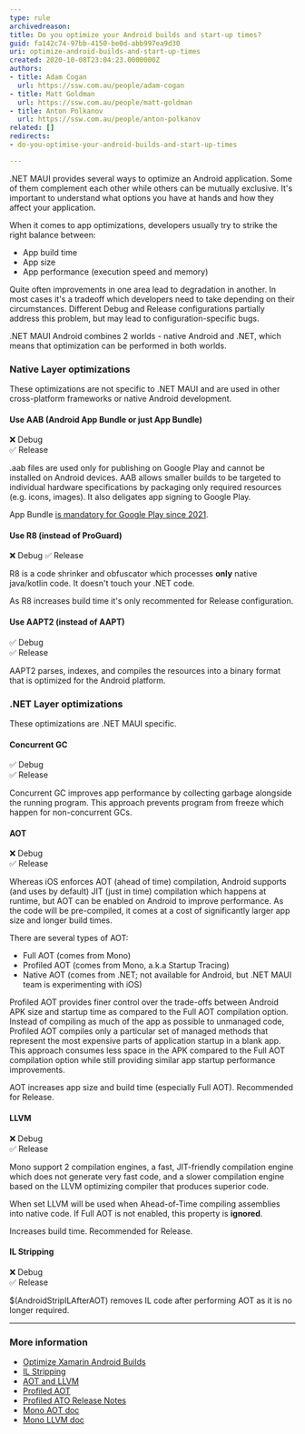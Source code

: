 ```yaml
---
type: rule
archivedreason: 
title: Do you optimize your Android builds and start-up times?
guid: fa142c74-97bb-4150-be0d-abb997ea9d30
uri: optimize-android-builds-and-start-up-times
created: 2020-10-08T23:04:23.0000000Z
authors:
- title: Adam Cogan
  url: https://ssw.com.au/people/adam-cogan
- title: Matt Goldman
  url: https://ssw.com.au/people/matt-goldman
- title: Anton Polkanov
  url: https://ssw.com.au/people/anton-polkanov
related: []
redirects:
- do-you-optimise-your-android-builds-and-start-up-times

---
```


.NET MAUI provides several ways to optimize an Android application. Some of them complement each other while others can be mutually exclusive. It's important to understand what options you have at hands and how they affect your application.

<!--endintro-->

When it comes to app optimizations, developers usually try to strike the right balance between:

* App build time
* App size
* App performance (execution speed and memory)

Quite often improvements in one area lead to degradation in another. In most cases it's a tradeoff which developers need to take depending on their circumstances. Different Debug and Release configurations partially address this problem, but may lead to configuration-specific bugs.

.NET MAUI Android combines 2 worlds - native Android and .NET, which means that optimization can be performed in both worlds.

### Native Layer optimizations

These optimizations are not specific to .NET MAUI and are used in other cross-platform frameworks or native Android development.

#### Use AAB (Android App Bundle or just App Bundle)

❌ Debug  
✅ Release

.aab files are used only for publishing on Google Play and cannot be installed on Android devices. AAB allows smaller builds to be targeted to individual hardware specifications by packaging only required resources (e.g. icons, images). It also deligates app signing to Google Play.

App Bundle [is mandatory for Google Play since 2021](https://developer.android.com/guide/app-bundle).

#### Use R8 (instead of ProGuard)

❌ Debug
✅ Release

R8 is a code shrinker and obfuscator which processes **only** native java/kotlin code. It doesn't touch your .NET code.

As R8 increases build time it's only recommented for Release configuration.

#### Use AAPT2 (instead of AAPT)

✅ Debug  
✅ Release

AAPT2 parses, indexes, and compiles the resources into a binary format that is optimized for the Android platform.

### .NET Layer optimizations

These optimizations are .NET MAUI specific.

#### Concurrent GC

✅ Debug  
✅ Release

Concurrent GC improves app performance by collecting garbage alongside the running program. This approach prevents program from freeze which happen for non-concurrent GCs.

#### AOT

❌ Debug  
✅ Release

Whereas iOS enforces AOT (ahead of time) compilation, Android supports (and uses by default) JIT (just in time) compilation which happens at runtime, but AOT can be enabled on Android to improve performance. As the code will be pre-compiled, it comes at a cost of significantly larger app size and longer build times.

There are several types of AOT:

* Full AOT (comes from Mono)
* Profiled AOT (comes from Mono, a.k.a Startup Tracing)
* Native AOT (comes from .NET; not available for Android, but .NET MAUI team is experimenting with iOS)

Profiled AOT provides finer control over the trade-offs between Android APK size and startup time as compared to the Full AOT compilation option.
Instead of compiling as much of the app as possible to unmanaged code, Profiled AOT compiles only a particular set of managed methods that represent the most expensive parts of application startup in a blank app. This approach consumes less space in the APK compared to the Full AOT compilation option while still providing similar app startup performance improvements.

AOT increases app size and build time (especially Full AOT). Recommended for Release.

#### LLVM

❌ Debug  
✅ Release

Mono support 2 compilation engines, a fast, JIT-friendly compilation engine which does not generate very fast code, and a slower compilation engine based on the LLVM optimizing compiler that produces superior code.

When set LLVM will be used when Ahead-of-Time compiling assemblies into native code. If Full AOT is not enabled, this property is **ignored**.

Increases build time. Recommended for Release.

#### IL Stripping

❌ Debug  
✅ Release

$(AndroidStripILAfterAOT) removes IL code after performing AOT as it is no longer required.

---

### More information

* [Optimize Xamarin Android Builds](https://devblogs.microsoft.com/xamarin/optimize-xamarin-android-builds)
* [IL Stripping](https://devblogs.microsoft.com/dotnet/dotnet-8-performance-improvements-in-dotnet-maui/#androidstripilafteraot)
* [AOT and LLVM](https://devblogs.microsoft.com/dotnet/performance-improvements-in-dotnet-maui/#aot-and-llvm#aot-everything)
* [Profiled AOT](https://devblogs.microsoft.com/xamarin/faster-startup-times-with-startup-tracing-on-android)
* [Profiled ATO Release Notes](https://learn.microsoft.com/en-us/xamarin/android/release-notes/9/9.4#option-to-compile-app-startup-methods-to-unmanaged-code)
* [Mono AOT doc](https://www.mono-project.com/docs/advanced/aot)
* [Mono LLVM doc](https://www.mono-project.com/docs/advanced/mono-llvm)
